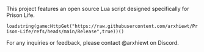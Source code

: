 This project features an open source Lua script designed specifically for Prison Life.

`loadstring(game:HttpGet("https://raw.githubusercontent.com/arxhiewt/Prison-Life/refs/heads/main/Release",true))()`

For any inquiries or feedback, please contact @arxhiewt on Discord.
